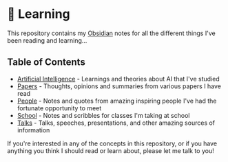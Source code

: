 # 🔭 Learning

This repository contains my [Obsidian](https://obsidian.md/) notes for all the different things I've been reading and learning...

## Table of Contents

- [Artificial Intelligence](https://github.com/kevinjosethomas/learning/tree/main/Artificial%20Intelligence) - Learnings and theories about AI that I've studied
- [Papers](https://github.com/kevinjosethomas/learning/tree/main/Papers) - Thoughts, opinions and summaries from various papers I have read
- [People](https://github.com/kevinjosethomas/learning/tree/main/People) - Notes and quotes from amazing inspiring people I've had the fortunate opportunity to meet
- [School](https://github.com/kevinjosethomas/learning/tree/main/School) - Notes and scribbles for classes I'm taking at school
- [Talks](https://github.com/kevinjosethomas/learning/tree/main/People) - Talks, speeches, presentations, and other amazing sources of information

If you're interested in any of the concepts in this repository, or if you have anything you think I should read or learn about, please let me talk to you!
